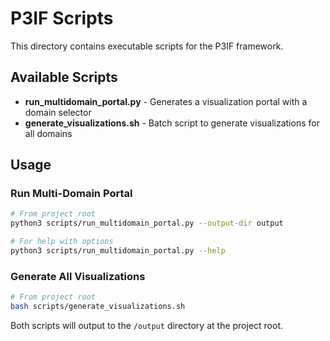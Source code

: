 # P3IF Scripts

This directory contains executable scripts for the P3IF framework.

## Available Scripts

- **run_multidomain_portal.py** - Generates a visualization portal with a domain selector
- **generate_visualizations.sh** - Batch script to generate visualizations for all domains

## Usage

### Run Multi-Domain Portal

```bash
# From project root
python3 scripts/run_multidomain_portal.py --output-dir output

# For help with options
python3 scripts/run_multidomain_portal.py --help
```

### Generate All Visualizations

```bash
# From project root
bash scripts/generate_visualizations.sh
```

Both scripts will output to the `/output` directory at the project root. 